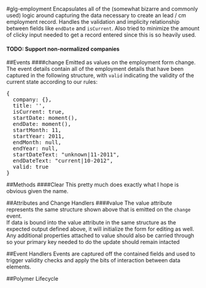 #glg-employment
Encapsulates all of the (somewhat bizarre and commonly used) logic around capturing the data necessary
to create an lead / cm employment record.  Handles the validation and implicity relationship
between fields like `endDate` and `isCurrent`.  Also tried to minimize the amount of clicky input needed
to get a record entered since this is so heavily used.

#### TODO: Support non-normalized companies















##Events
####change
Emitted as values on the employment form change. The event details contain 
all of the employment details that have been captured in the following structure, with `valid`
indicating the validity of the current state according to our rules:

<pre>
{
  company: {},
  title: '',
  isCurrent: true,
  startDate: moment(),
  endDate: moment(),
  startMonth: 11,
  startYear: 2011,
  endMonth: null,
  endYear: null,
  startDateText: "unknown|11-2011",
  endDateText: "current|10-2012",
  valid: true
}
</pre>


##Methods
####Clear
This pretty much does exactly what I hope is obvious given the name.











##Attributes and Change Handlers
####value
The value attribute represents the same structure shown above that is emitted on the `change` event.  
If data is bound into the value attribute in the same structure as the expected output defined above, 
it will initialize the form for editing as well.  Any additional properties attached to value should also
be carried through so your primary key needed to do the update should remain intacted





































##Event Handlers
Events are captured off the contained fields and used to trigger validity checks
and apply the bits of interaction between data elements.


















##Polymer Lifecycle
















